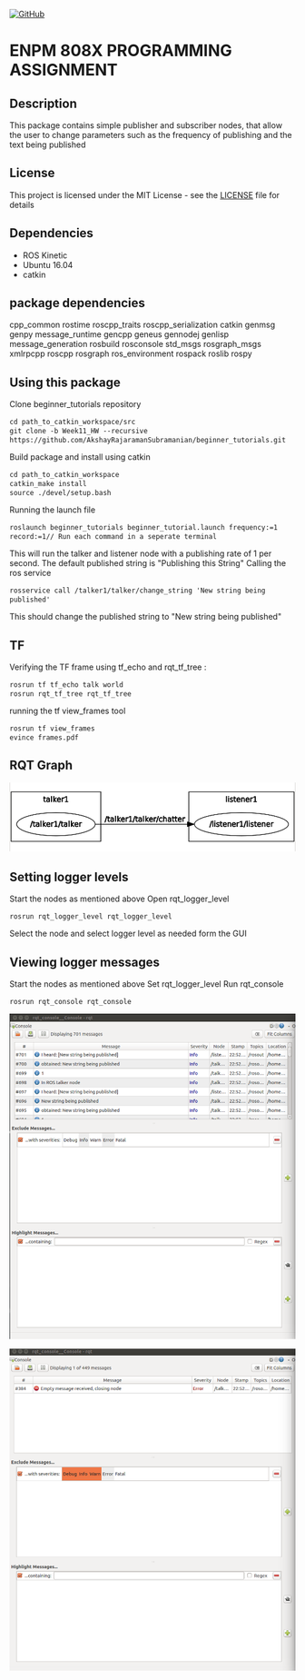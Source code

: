 [![GitHub](https://img.shields.io/github/license/mashape/apistatus.svg)](https://raw.githubusercontent.com/AkshayRajaramanSubramanian/beginner_tutorials/Week11_HW/LICENSE.md)
# ENPM 808X PROGRAMMING ASSIGNMENT
## Description

This package contains simple publisher and subscriber nodes, that allow the user to change parameters such as the frequency of publishing and the text being published

## License

This project is licensed under the MIT License - see the [LICENSE](https://raw.githubusercontent.com/AkshayRajaramanSubramanian/beginner_tutorials/Week11_HW/LICENSE.md) file for details

## Dependencies
* ROS Kinetic
* Ubuntu 16.04
* catkin

## package dependencies

cpp_common
rostime
roscpp_traits
roscpp_serialization
catkin
genmsg
genpy
message_runtime
gencpp
geneus
gennodej
genlisp
message_generation
rosbuild
rosconsole
std_msgs
rosgraph_msgs
xmlrpcpp
roscpp
rosgraph
ros_environment 
rospack 
roslib 
rospy 

## Using this package
Clone beginner_tutorials repository
```
cd path_to_catkin_workspace/src
git clone -b Week11_HW --recursive https://github.com/AkshayRajaramanSubramanian/beginner_tutorials.git 
```
Build package and install using catkin
```
cd path_to_catkin_workspace
catkin_make install
source ./devel/setup.bash
```

Running the launch file
```
roslaunch beginner_tutorials beginner_tutorial.launch frequency:=1 record:=1// Run each command in a seperate terminal
``` 
This will run the talker and listener node with a publishing rate of 1 per second.
The default published string is "Publishing this String"
Calling the ros service
```
rosservice call /talker1/talker/change_string 'New string being published'
```
This should change the published string to "New string being published"

## TF
Verifying the TF frame using tf_echo and rqt_tf_tree :
```
rosrun tf tf_echo talk world
rosrun rqt_tf_tree rqt_tf_tree
```
running the tf view_frames tool
```
rosrun tf view_frames
evince frames.pdf
```

## RQT Graph

<p align="center">
<img src="/images/rqt_graph.png">
</p>

## Setting logger levels

Start the nodes as mentioned above
Open rqt_logger_level
```
rosrun rqt_logger_level rqt_logger_level
```
Select the  node and select logger level as needed form the GUI

## Viewing logger messages

Start the nodes as mentioned above
Set rqt_logger_level
Run rqt_console
```
rosrun rqt_console rqt_console
```
<p align="center">
<img src="/images/rqt_console_info.png">
</p>
<p align="center">
<img src="/images/rqt_console_error.png">
</p>






